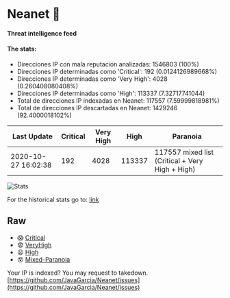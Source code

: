 # Neanet :hocho:
#### Threat intelligence feed
#### The stats:

- Direcciones IP con mala reputacion analizadas: 1546803 (100%)
- Direcciones IP determinadas como 'Critical':  192 (0.0124126989668%)
- Direcciones IP determinadas como 'Very High':  4028 (0.260408080408%)
- Direcciones IP determinadas como 'High':  113337 (7.32717741044)
- Total de direcciones IP indexadas en Neanet:  117557 (7.59999818981%)
- Total de direcciones IP descartadas en Neanet:  1429246 (92.4000018102%)

| Last Update | Critical | Very High | High | Paranoia |
| --- | --- | --- | --- | --- |
| 2020-10-27 16:02:38 | 192 | 4028 | 113337 | 117557 mixed list (Critical + Very High + High)|

![Stats](https://docs.google.com/spreadsheets/d/e/2PACX-1vSnaNMIXVabIpDJjufMlzH7poXnshF3mgd8Is1g9ytUEzVsP5my4Trn8f-xkoLLQ38xpL3HtmUexLo6/pubchart?oid=501124687&format=image)

For the historical stats go to: [link](/stats.csv)
## Raw
- :scream: [Critical](https://raw.githubusercontent.com/JavaGarcia/Neanet/master/blacklists/neanet_critical.txt)
- :fearful: [VeryHigh](https://raw.githubusercontent.com/JavaGarcia/Neanet/master/blacklists/neanet_veryHigh.txtt)
- :frowning: [High](https://raw.githubusercontent.com/JavaGarcia/Neanet/master/blacklists/neanet_high.txt)
- :dizzy_face: [Mixed-Paranoia](https://raw.githubusercontent.com/JavaGarcia/Neanet/master/blacklists/neanet_all.txt)


Your IP is indexed? You may request to takedown. [https://github.com/JavaGarcia/Neanet/issues](https://github.com/JavaGarcia/Neanet/issues)














































































































































































































































































































































































































































































































































































































































































































































































































































































































































































































































































































































































































































































































































































































































































































































































































































































































































































